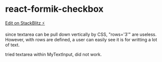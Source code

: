 # react-formik-checkbox

[Edit on StackBlitz ⚡️](https://stackblitz.com/edit/react-formik-checkbox)

since textarea can be pull down vertically by CSS, "rows='3'" are useless. However, with rows are defined, a user can easily see it is for writting a lot of text.

tried textarea within MyTextInput, did not work.